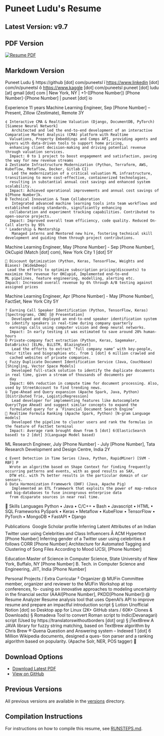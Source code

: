 # Puneet Ludu's Resume

## Latest Version: v9.7

## PDF Version

[![Resume PDF](https://img.shields.io/badge/Resume-PDF-blue.svg)](puneet_ludu_resume_latest.pdf)

## Markdown Version

Puneet Ludu                                                                      § https://github [dot] com/puneetsl
                                                                                 ï https://www.linkedin [dot] com/in/puneetsl
                                                                                 õ https://www.kaggle [dot] com/puneetsl
puneet [dot] ludu [at] gmail [dot] com | New York, NY | +1-([Phone Number]) [Phone Number]-[Phone Number] | puneet [dot] io




 Experience                                                                                                                 11 years
Machine Learning Engineer, Sep [Phone Number] – Present, Zillow (Zestimate), Remote                                                            3Y

    ¢ Interactive CMA & Realtime Valuation (Django, DocumentDB, PyTorch) [Siamese Neural Network]
       Architected and led the end-to-end development of an interactive Comparative Market Analysis (CMA) platform with Realtime
      Valuations, Property Embeddings and Comps API, providing agents and buyers with data-driven tools to support home pricing,
      enhancing client decision-making and driving potential revenue through valuation services.
      Impact: 0 to 1 project to boost engagement and satisfaction, paving the way for new revenue streams
    á Zestimate Infrastructure Modernization (Python, Terraform, AWS, Kubeflow, Metaflow, Docker, Gitlab CI)
       Led the modernization of a critical valuation ML infrastructure, transitioning to more cost-effective, containerized technologies,
      resulting in substantial annual cost savings and enhanced system scalability.
      Impact: Achieved operational improvements and annual cost savings of $[Phone Number]k.
    Ð Technical Innovation & Team Collaboration
       Integrated advanced machine learning tools into team workflows and established coding standards, significantly enhancing
      collaboration and experiment tracking capabilities. Contributed to open-source projects.
      Impact: Improved overall team efficiency, code quality. Reduced On-Call alerts by 95%
    ² Leadership & Mentorship
       Managed interns and Mentored new hire, fostering technical skill development and guiding them through project contributions.
Machine Learning Engineer, May [Phone Number] - Sep [Phone Number], OkCupid (Match [dot] com), New York City                                           1 [dot] 5Y

     Discount Optimization (Python, Keras, TensorFlow, Weights and Biases) [Wide&Deep]
     Lead the efforts to optimize subscription pricing(discounts) to maximize the revenue for OKCupid, Implemented end-to-end
    ML pipelines, feature engineering, modelling, alerting etc.
    Impact: Increased overall revenue by 6% through A/B testing against assigned prices
Machine Learning Engineer, Apr [Phone Number] - May [Phone Number], FactSet, New York City                                                    5Y

    ? Earning Call Speaker Identification (Python, TensorFlow, Keras) [Spectrograms, CNN] [@ Presentation]
       Developed and deployed an end-to-end speaker identification system to identify speakers in real-time during company quarterly
      earnings calls using computer vision and deep neural networks.
      Impact: In early testing it was estimated to save around 20% human-hours
    Û Private-company fact extraction (Python, Keras, Sagemaker, DataBricks) [ELMo, BiLSTM, Blazingtext]
       Lead the efforts to extract ’full company name’ with key-people, their titles and biographies etc. from 1 [dot] 6 million crawled and
      cached websites of private companies.
    ç Fuzzy Duplicate Document Identification Service (Java, Couchbase) [Shingling, Vector Space Models]
       Developed full-stack solution to identify the duplicate documents in real time, given a stream of thousands of documents per
      day
      Impact: 66% reduction in compute time for document processing. Also, used by StreetAccount to find trending news.
    ù Type-Ahead and Query expansion (Apache Spark, Java, Python) [Distributed Trie, LogisticRegression]
       Lead developer for implementing features like Autocomplete Query(Type Ahead) and suggest similar concepts to expand the
      formulated query for a ’Financial Document Search Engine’
     Realtime Formula Ranking (Apache Spark, Python) [N-gram Language models]
       Developed the pipeline to cluster users and rank the formulas in the feature of FactSet terminal
      Impact: Average rank brought down from 5 [dot] 6(ElasticSearch based) to 2 [dot] 3(Language Model based)
ML Research Engineer, July [Phone Number] - July [Phone Number], Tata Research Development and Design Centre, India                                      2Y

    ¢ Event Detection in Time Series (Java, Python, RapidMiner) [SVM - RBF] P
      Wrote an algorithm based on Shape Context for finding frequently occurring patterns and events, with as good results as SAX,
      DTW etc. with 7% better results in the particular domain of car sensors.
    õ Data Harmonization Framework (DHF) (Java, Apache Pig)
       Implemented an ETL framework that exploits the power of map-reduce and big-databases to fuse incongruous enterprise data
      from disparate sources in near real time.
 Skills
Languages      Python • Java • C/C++ • Bash • Javascript • HTML • SQL
Frameworks PySpark • Keras • Metaflow • KubeFlow • TensorFlow • PyTorch • MongoDB • FastAPI • Django

 Publications                                                                                    Google Scholar profile
Inferring Latent Attributes of an Indian Twitter user using Celebrities and Class Influencers           Å ACM Hypertext [Phone Number]
Inferring gender of a Twitter user using celebrities it follows                                                   CORR [Phone Number]
Architecture for Automated Tagging and Clustering of Song Files According to Mood                                 IJCSI, [Phone Number]

 Education
Master of Science in Computer Science, State University of New York, Buffalo, NY                                        [Phone Number]
B. Tech. in Computer Science and Engineering, JIIT, India                                                               [Phone Number]

 Personal Projects / Extra Curricular
² Organizer @ MUFin           Committee member, organizer and reviewer to the MUFin Workshop at top conferences, fo-
                              cusing on innovative approaches to modeling uncertainty in the financial sector (AAAI[Phone Number],
                              PKDD[Phone Number])
@ Resume Analyzer             Resume analysis tool that uses OpenAI’s API to improve resume and prepare an impactful
                              introduction script
§ Lotion                      Unofficial Notion [dot] so Desktop app for Linux (2K+ GitHub stars / 60K+ Clones & Downloads)
§ Romadeva                    Tool     to    convert   Roman       script to    Indic(Devanagari)   script   (Used        by
                              https://translatorswithoutborders [dot] org)
§ jTextBrew                   A JAVA library for fuzzy string matching, based on TextBrew algorithm by Chris Brew
® Quena                       Question and Answering system – Indexed 1 [dot] 6 Million Wikipedia documents, designed a ques-
                              tion parser and a ranking algorithm based on popularity. (Apache Solr, NER, POS tagger)


## Download Options

- [Download Latest PDF](puneet_ludu_resume_latest.pdf)
- [View on GitHub](https://github.com/puneetsl/resume/blob/main/puneet_ludu_resume_latest.pdf)

## Previous Versions

All previous versions are available in the [versions](versions/) directory.

## Compilation Instructions

For instructions on how to compile this resume, see [RUNSTEPS.md](RUNSTEPS.md).
